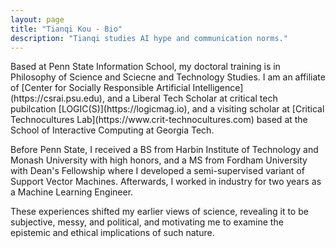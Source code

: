 ```yaml
---
layout: page
title: "Tianqi Kou - Bio"
description: "Tianqi studies AI hype and communication norms."
---
```


<div class="bio-page pubs" markdown="1">
<div markdown="1">
Based at Penn State Information School, my doctoral training is in Philosophy of Science and Sciecne and Technology Studies. I am an affiliate of [Center for Socially Responsible Artificial Intelligence](https://csrai.psu.edu), and a Liberal Tech Scholar at critical tech pubilcation [LOGIC(S)](https://logicmag.io), and a visiting scholar at [Critical Technocultures Lab](https://www.crit-technocultures.com) based at the School of Interactive Computing at Georgia Tech.
  
  Before Penn State, I received a BS from Harbin Institute of Technology and Monash University with high honors, and a MS from Fordham University with Dean's Fellowship where I developed a semi-supervised variant of Support Vector Machines. Afterwards, I worked in industry for two years as a Machine Learning Engineer.

These experiences shifted my earlier views of science, revealing it to be subjective, messy, and political, and motivating me to examine the epistemic and ethical implications of such nature.
</div>

</div>


